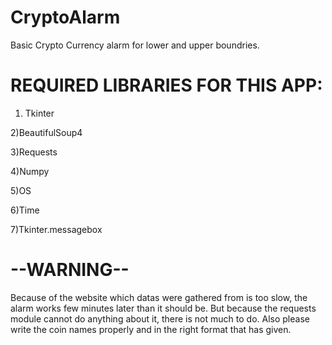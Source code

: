 # CryptoAlarm
Basic Crypto Currency alarm for lower and upper boundries.

# REQUIRED LIBRARIES FOR THIS APP:
1) Tkinter

2)BeautifulSoup4

3)Requests

4)Numpy

5)OS

6)Time

7)Tkinter.messagebox

# --WARNING--
Because of the website which datas were gathered from is too slow, the alarm works few minutes later than it should be. But because the requests module cannot do anything about it, there is not much to do. Also please write the coin names properly and in the right format that has given.
